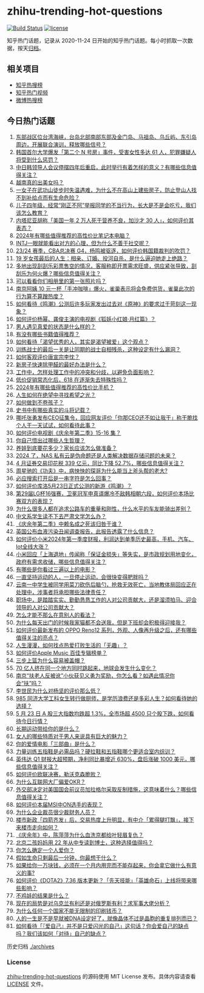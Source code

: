 # zhihu-trending-hot-questions

[![Build Status](https://github.com/justjavac/zhihu-trending-hot-questions/workflows/ci/badge.svg?branch=master)](https://github.com/justjavac/zhihu-trending-hot-questions/actions)
[![license](https://img.shields.io/github/license/justjavac/zhihu-trending-hot-questions)](https://github.com/justjavac/zhihu-trending-hot-questions/blob/master/LICENSE)

知乎热门话题，记录从 2020-11-24
日开始的知乎热门话题。每小时抓取一次数据，按天[归档](./archives)。

## 相关项目

- [知乎热搜榜](https://github.com/justjavac/zhihu-trending-top-search)
- [知乎热门视频](https://github.com/justjavac/zhihu-trending-hot-video)
- [微博热搜榜](https://github.com/justjavac/weibo-trending-hot-search)

## 今日热门话题

<!-- BEGIN -->
<!-- 最后更新时间 Fri May 24 2024 07:12:12 GMT+0800 (China Standard Time) -->

1. [东部战区位台湾海峡，台岛北部南部东部及金门岛、马祖岛、乌丘屿、东引岛周边，开展联合演训，释放哪些信号？](https://www.zhihu.com/question/656891760)
1. [韩国首尔大学爆发「第二个 N 号房」事件，受害女性多达 61 人，犯罪嫌疑人将受到什么惩罚？](https://www.zhihu.com/question/656892341)
1. [中日韩领导人会议停摆四年后重启，此时举行有着怎样的意义？有哪些信息值得关注？](https://www.zhihu.com/question/656920078)
1. [越南真的出美女吗？](https://www.zhihu.com/question/22742870)
1. [一女子在武功山徒步时失温遇难，为什么不在高山上建些房子，防止登山人找不到补给点而有生命危险？](https://www.zhihu.com/question/656793745)
1. [儿子四年级，经常“刚正不阿”举报同学的不当行为，长大是不是会吃亏，我们该怎么教育？](https://www.zhihu.com/question/653097191)
1. [内塔尼亚胡称「美国一年 2 万人死于营养不良，加沙才 30 人」，如何评价其表态？](https://www.zhihu.com/question/656933040)
1. [2024年有哪些值得推荐的高性价比笔记本电脑？](https://www.zhihu.com/question/654496177)
1. [INTJ一眼就能看出对方的心理，但为什么不善于社交呢？](https://www.zhihu.com/question/655827822)
1. [23/24 赛季，CBA总决赛 G4，杨鸣被驱逐，如何评价韩国籍裁判的吹罚？](https://www.zhihu.com/question/656850141)
1. [19 岁女孩最后的人生：相亲、订婚、投河自杀，是什么逼迫她走上绝路？](https://www.zhihu.com/question/656816659)
1. [多地出现刮刮乐彩票售空的情况，客服称即开票需求旺盛，供应紧张导致，刮刮乐为何火爆？哪些信息值得关注？](https://www.zhihu.com/question/656928061)
1. [可以看看你们相册里的第一张照片吗？](https://www.zhihu.com/question/656785624)
1. [南京阿姨 10 元一杯「手冲咖啡」爆火，雀巢表示将会免费供货，雀巢此次的行为算不算蹭热度？](https://www.zhihu.com/question/656603218)
1. [如何看待《鸣潮》公测后许多玩家发出过去对《原神》的要求过于苛刻这一现象？](https://www.zhihu.com/question/656935293)
1. [如何评价杨幂、龚俊主演的电视剧《狐妖小红娘·月红篇》？](https://www.zhihu.com/question/656933682)
1. [男人遇见真爱的状态是什么样的？](https://www.zhihu.com/question/650878102)
1. [有没有哪些书籍值得推荐？](https://www.zhihu.com/question/656702580)
1. [如何看待「渴望优秀的人，其实是渴望被爱」这个观点？](https://www.zhihu.com/question/656803674)
1. [训练战士的最后一关是让同期的战士自相残杀，这种设定有什么漏洞？](https://www.zhihu.com/question/656815143)
1. [如何客观评价唐宣宗李忱？](https://www.zhihu.com/question/421717997)
1. [新房子快速除甲醛的最好办法是什么？](https://www.zhihu.com/question/598802958)
1. [工作中，怎样处理工作中的冲突和分歧，以避免负面影响？](https://www.zhihu.com/question/656262458)
1. [低价促销常态化后，618 在逐渐失去特殊性吗？](https://www.zhihu.com/question/656904604)
1. [2024年有哪些值得推荐的高性价比手机？](https://www.zhihu.com/question/655074604)
1. [人生如何在绝望中寻找希望之光？](https://www.zhihu.com/question/656855646)
1. [如何做到不卷孩子？](https://www.zhihu.com/question/656483982)
1. [史书中有哪些真实的斗将记载？](https://www.zhihu.com/question/655354784)
1. [哪吒张勇发布CEO征集令，回应网友评价「你那CEO还不如让我干」称干脆找个人干一天试试，如何看待此事？](https://www.zhihu.com/question/656822797)
1. [如何评价电视剧《庆余年第二季》15-16 集？](https://www.zhihu.com/question/656932415)
1. [你自己悟出过哪些人生哲理？](https://www.zhihu.com/question/583578448)
1. [养娃到底要花多少？家长应该怎么做准备？](https://www.zhihu.com/question/656821291)
1. [2024 了，NAS 私有云是伪命题还是人类解决数据存储问题的未来？](https://www.zhihu.com/question/656914727)
1. [4 月证券交易印花税 339 亿元，同比下降 52.7%，哪些信息值得关注？](https://www.zhihu.com/question/656617449)
1. [周星驰的《功夫》中，病怏怏的琛哥为什么能当上斧头帮的老大?](https://www.zhihu.com/question/460071485)
1. [必应搜索打开后是一串字符是怎么回事？](https://www.zhihu.com/question/588247704)
1. [如何评价库洛5月23日正式公测的新游《鸣潮》？](https://www.zhihu.com/question/656932889)
1. [第29届LG杯16强赛，卫冕冠军申真谞爆冷不敌韩相朝六段，如何评价本场比赛双方的表现？](https://www.zhihu.com/question/656807133)
1. [为什么很多人都在追求公路车的重量和刚性，什么水平的车友能骑出差别？](https://www.zhihu.com/question/653305816)
1. [中文系学生读不下去严肃文学怎么办？](https://www.zhihu.com/question/656280086)
1. [《庆余年第二季》中赖名成之死该归咎于谁？](https://www.zhihu.com/question/656855515)
1. [英国公布血液污染丑闻调查报告，此报告透露了什么信息？](https://www.zhihu.com/question/656699241)
1. [如何评价小米2024年第一季度财报，利润达到单季历史最高，手机、汽车、Iot全线大涨？](https://www.zhihu.com/question/656933215)
1. [小米回应「上海退地」传闻称「保证金损失」等失实，是市政规划用地变化，政府有需求收储，哪些信息值得关注？](https://www.zhihu.com/question/656849663)
1. [有哪些是你看过三遍以上的电影？](https://www.zhihu.com/question/581564387)
1. [一直坚持运动的人，一旦停止运动，会很快变得肥胖吗？](https://www.zhihu.com/question/655852106)
1. [云南一中学生被同学用菜刀砍伤后脑勺，抢救无效死亡，当地教体局回应正在处理中，涉事者将承担哪些法律责任？](https://www.zhihu.com/question/656807833)
1. [职场中，是踏踏实实、勤勤恳恳工作的人对公司贡献大，还是溜须拍马、迎合领导的人对公司贡献大？](https://www.zhihu.com/question/656669924)
1. [怎么才能不那么在意别人的看法？](https://www.zhihu.com/question/656705131)
1. [为什么每天出门的时候我家猫都不会送我，但是下班却会积极得迎接我？](https://www.zhihu.com/question/649237609)
1. [如何评价最新发布的 OPPO Reno12 系列，外观、人像再升级之后，还有哪些值得关注的亮点？](https://www.zhihu.com/question/656918839)
1. [人生漫漫，如何找点热爱打败生活的「无趣」？](https://www.zhihu.com/question/653434006)
1. [如何评价Apple Music 百佳专辑榜单？](https://www.zhihu.com/question/655911047)
1. [三步上篮为什么容易被盖帽？](https://www.zhihu.com/question/651909433)
1. [70 亿人挤在同一个地方同时跳起来，地球会发生什么变化？](https://www.zhihu.com/question/655343414)
1. [南京“扶老人反被讹”小伙获见义勇为奖励，你怎么看？如遇此情况你会“扶”吗？](https://www.zhihu.com/question/656479215)
1. [李世民为什么对杨坚的评价那么低？](https://www.zhihu.com/question/656580508)
1. [985 同济大学工科女生转行做厨师，是学历浪费还是多彩人生？如何看待她的选择？](https://www.zhihu.com/question/656710676)
1. [5 月 23 日 A 股三大指数均跌超 1.3%，全市场超 4500 只个股下跌，如何看待今日行情？](https://www.zhihu.com/question/656895694)
1. [长期运动带给你的是什么？](https://www.zhihu.com/question/352879316)
1. [女人的哪些特质对于男人来说具有巨大的魅力？](https://www.zhihu.com/question/653080356)
1. [你的爱情电影「三部曲」是什么？](https://www.zhihu.com/question/656062432)
1. [力量训练五指鞋是必需品吗？硬拉鞋和五指鞋哪个更适合室内综训？](https://www.zhihu.com/question/656896193)
1. [英伟达 Q1 财报大超预期，净利同比暴增近 630%，盘后涨破 1000 美元，哪些信息值得关注？](https://www.zhihu.com/question/656893297)
1. [如何评价欧联决赛，勒沃克森脆败？](https://www.zhihu.com/question/656860207)
1. [为什么互联网大厂偏爱OKR？](https://www.zhihu.com/question/652646500)
1. [外交部决定对美国国会前议员加拉格尔采取反制措施，这意味着什么？哪些信息值得关注？](https://www.zhihu.com/question/656708494)
1. [如何评价本届MSI中ON选手的表现？](https://www.zhihu.com/question/656808632)
1. [为什么企业裁员很少裁财务人员？](https://www.zhihu.com/question/656280229)
1. [楼市新政「四箭齐发」后，交易热度上升明显，有中介「累得腿打飘」，接下来楼市走向如何？](https://www.zhihu.com/question/656681643)
1. [《庆余年》中，陈萍萍为什么血洗京都给叶轻眉复仇？](https://www.zhihu.com/question/360728977)
1. [北京二孩妈妈用 22 年从中专读到博士，这种选择值得吗？](https://www.zhihu.com/question/656056643)
1. [你怎么确定一个人爱你？](https://www.zhihu.com/question/653478620)
1. [假如生命只剩最后一分钟，你最想干什么？](https://www.zhihu.com/question/654902398)
1. [如果给你一万块钱，必须在一个月内用完而不能存起来，你会拿它做什么有意义的事?](https://www.zhihu.com/question/656675448)
1. [如何评价《DOTA2》7.36 版本更新？「先天技能」「英雄命石」上线将带来哪些影响？](https://www.zhihu.com/question/656893532)
1. [不鸡娃的结果是什么？](https://www.zhihu.com/question/656634739)
1. [现在的局势是对乌克兰有利还是对俄罗斯有利？求军事大佬分析？](https://www.zhihu.com/question/656704306)
1. [为什么任何一个国家不能无限制的印刷钱币？](https://www.zhihu.com/question/37591383)
1. [人的一生是不是早就被DNA设定好了，就像晶体不过是晶胞的重复排列而已？](https://www.zhihu.com/question/656205188)
1. [如何看待「『爱自己』并不是只爱闪光的自己」这句话？你会爱自己的缺点吗？我们该如何「对待」自己的缺点？](https://www.zhihu.com/question/656804861)

<!-- END -->

历史归档 [./archives](./archives)

### License

[zhihu-trending-hot-questions](https://github.com/justjavac/zhihu-trending-hot-questions)
的源码使用 MIT License 发布。具体内容请查看 [LICENSE](./LICENSE) 文件。
